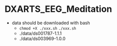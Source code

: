 # DXARTS_EEG_Meditation

- data should be downloaded with bash
  - ```chmod +X ./xxx.sh``` ```./xxx.sh```
  - ./data/ds001787-1.1.1
  - ./data/ds003969-1.0.0